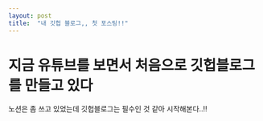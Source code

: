 ```yaml
---
layout: post
title:  "내 깃헙 블로그,, 첫 포스팅!!"
---
```


# 지금 유튜브를 보면서 처음으로 깃헙블로그를 만들고 있다
노션은 좀 쓰고 있었는데 깃헙블로그는 필수인 것 같아 시작해본다..!!

